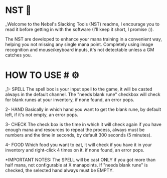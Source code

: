 # NST 📌
_Welcome to the Nebel's Slacking Tools (NST) readme, I encourage you to read it before getting in with the software (I'll keep it short, I promise :)).

The NST are developed to enhance your mana training in a convenient way, helping you not missing any single mana point.
Completely using image recognition and mouse/keyboard inputs, it's not detectable unless a GM catches you.

# HOW TO USE # ⚙️
_1- SPELL
The spell box is your input spell to the game, it will be casted always in the default channel.
The "needs blank rune" checkbox will check for blank runes at your inventory, if none found, an error pops.

2- HAND
Basically in which hand you want to get the blank rune, by default left, if it's not empty, an error pops.

3- CHECK
The check box is the time in which it will check again if you have enough mana and resources to repeat the process, always must be numbers and the time in seconds,
by default 300 seconds (5 minutes).

4- FOOD
Which food you want to eat, it will check if you have it in your inventory and right-click 4 times on it. if none found, an error pops.

*IMPORTANT NOTES:
The SPELL will be cast ONLY if you got more than half mana, not configurable at X manapoints.
If "needs blank rune" is checked, the selected hand always must be EMPTY.
